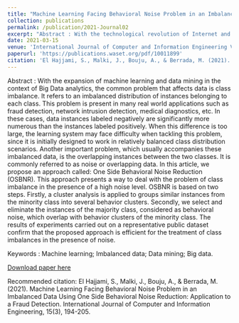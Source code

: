 ```yaml
---
title: "Machine Learning Facing Behavioral Noise Problem in an Imbalanced Data Using One Side Behavioral Noise Reduction: Application to a Fraud Detection"
collection: publications
permalink: /publication/2021-Journal02
excerpt: "Abstract : With the technological revolution of Internet and the information overload, adaptive E-learning has become the promising solution for educational institutions since it enhances students' learning process according to many factors such as their learning styles. Learning styles are a criteria of great import in E-learning environment because they can help the system to effectively personalize students' learning process. Generally, the traditional way of detecting students' learning style is based on asking students to fill out a questionnaire. However, using this static technique presents many problems. Some of these problems include the lack of self-awareness of students of their learning preferences. In addition, almost all students are bored when they are asked to fill out a questionnaire. Thus, in this work, we present an automatic approach for detecting students' learning style based on web usage mining. It consists in classifying students' log files according to a specific learning style model (Felder and Silverman model) using clustering algorithms (K-means algorithm). In order to test the efficiency of our work, we use a real-world dataset gathered from an E-learning system. Experimental results show that our approach provide promising results."
date: 2021-03-15
venue: 'International Journal of Computer and Information Engineering Vol:15, No:3, 2021'
paperurl: 'https://publications.waset.org/pdf/10011899'
citation: 'El Hajjami, S., Malki, J., Bouju, A., & Berrada, M. (2021). Machine Learning Facing Behavioral Noise Problem in an Imbalanced Data Using One Side Behavioral Noise Reduction: Application to a Fraud Detection. International Journal of Computer and Information Engineering, 15(3), 194-205.'
---
```

Abstract : With the expansion of machine learning and data mining in the context of Big Data analytics, the common problem that affects data is class imbalance. It refers to an imbalanced distribution of instances belonging to each class. This problem is present in many real world applications such as fraud detection, network intrusion detection, medical diagnostics, etc. In these cases, data instances labeled negatively are significantly more numerous than the instances labeled positively. When this difference is too large, the learning system may face difficulty when tackling this problem, since it is initially designed to work in relatively balanced class distribution scenarios. Another important problem, which usually accompanies these imbalanced data, is the overlapping instances between the two classes. It is commonly referred to as noise or overlapping data. In this article, we propose an approach called: One Side Behavioral Noise Reduction (OSBNR). This approach presents a way to deal with the problem of class imbalance in the presence of a high noise level. OSBNR is based on two steps. Firstly, a cluster analysis is applied to groups similar instances from the minority class into several behavior clusters. Secondly, we select and eliminate the instances of the majority class, considered as behavioral noise, which overlap with behavior clusters of the minority class. The results of experiments carried out on a representative public dataset confirm that the proposed approach is efficient for the treatment of class imbalances in the presence of noise.

Keywords : Machine learning; Imbalanced data; Data mining; Big data.

[Download paper here](/files/2021-Journal02.pdf)

Recommended citation: El Hajjami, S., Malki, J., Bouju, A., & Berrada, M. (2021). Machine Learning Facing Behavioral Noise Problem in an Imbalanced Data Using One Side Behavioral Noise Reduction: Application to a Fraud Detection. International Journal of Computer and Information Engineering, 15(3), 194-205.


